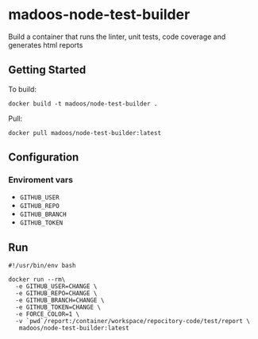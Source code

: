 # madoos-node-test-builder

Build a container that runs the linter, unit tests, code coverage and generates html reports

## Getting Started

To build:
    
    docker build -t madoos/node-test-builder .

Pull:

    docker pull madoos/node-test-builder:latest 


## Configuration

### Enviroment vars

* `GITHUB_USER`
* `GITHUB_REPO`
* `GITHUB_BRANCH`
* `GITHUB_TOKEN`


## Run

```console
#!/usr/bin/env bash

docker run --rm\
  -e GITHUB_USER=CHANGE \
  -e GITHUB_REPO=CHANGE \
  -e GITHUB_BRANCH=CHANGE \
  -e GITHUB_TOKEN=CHANGE \
  -e FORCE_COLOR=1 \
  -v `pwd`/report:/container/workspace/repocitory-code/test/report \
   madoos/node-test-builder:latest

```

